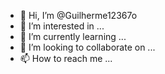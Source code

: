 - 👋 Hi, I’m @Guilherme12367o
- 👀 I’m interested in ...
- 🌱 I’m currently learning ...
- 💞️ I’m looking to collaborate on ...
- 📫 How to reach me ...

<!---
Guilherme12367o/Guilherme12367o is a ✨ special ✨ repository because its `README.md` (this file) appears on your GitHub profile.
You can click the Preview link to take a look at your changes.
--->
